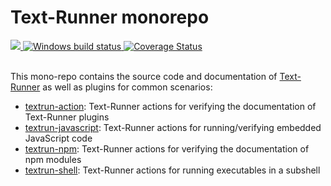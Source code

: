 # Text-Runner monorepo

<a href="https://circleci.com/gh/kevgo/text-runner">
  <img src="https://circleci.com/gh/kevgo/text-runner.svg?style=shield" />
</a>
<a href="https://ci.appveyor.com/project/kevgo/text-runner/branch/master">
  <img src="https://ci.appveyor.com/api/projects/status/96q06796xyrste9x/branch/master?svg=true" alt="Windows build status" />
</a>
<a href="https://coveralls.io/github/kevgo/text-runner?branch=master">
  <img src="https://coveralls.io/repos/github/kevgo/text-runner/badge.svg?1" alt='Coverage Status' />
</a>
<br><br>

This mono-repo contains the source code and documentation of
[Text-Runner](text-runner) as well as plugins for common scenarios:

- [textrun-action](textrun-action/): Text-Runner actions for verifying the
  documentation of Text-Runner plugins
- [textrun-javascript](textrun-javascript/): Text-Runner actions for
  running/verifying embedded JavaScript code
- [textrun-npm](textrun-npm/): Text-Runner actions for verifying the
  documentation of npm modules
- [textrun-shell](textrun-shell/): Text-Runner actions for running executables
  in a subshell
